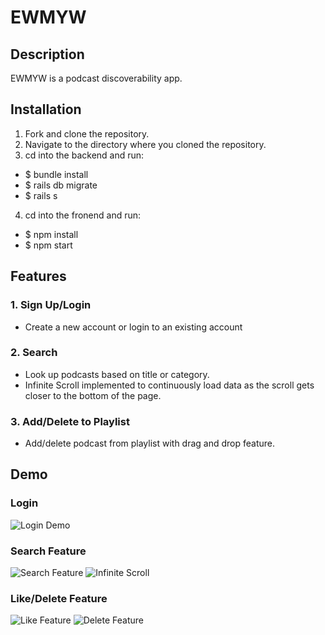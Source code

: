 # EWMYW

## Description

EWMYW is a podcast discoverability app.

## Installation
1. Fork and clone the repository. 
2. Navigate to the directory where you cloned the repository. 
3. cd into the backend and run:
  - $ bundle install
  - $ rails db migrate
  - $ rails s
 4. cd into the fronend and run:
  - $ npm install
  - $ npm start

## Features
### 1. Sign Up/Login
  - Create a new account or login to an existing account
  
### 2. Search
  - Look up podcasts based on title or category.
  - Infinite Scroll implemented to continuously load data as the scroll gets closer to the bottom of the page.
 
### 3. Add/Delete to Playlist
  - Add/delete podcast from playlist with drag and drop feature.

## Demo
### Login
![Login Demo](https://media.giphy.com/media/WfsSKpnQnvc7nVzn04/giphy.gif)

### Search Feature
![Search Feature](https://media.giphy.com/media/yvXSaotfF6l5m2DF9x/giphy.gif)
![Infinite Scroll](https://media.giphy.com/media/Q0TAz7k7KqnOs1l6nu/giphy.gif)

### Like/Delete Feature
![Like Feature](https://media.giphy.com/media/HPF604n1W5lYISdWDn/giphy.gif)
![Delete Feature](https://media.giphy.com/media/3f6HlDrauZsHyZ9rEg/giphy.gif)
